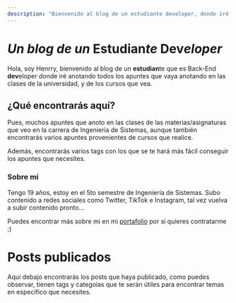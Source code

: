```yaml
---
description: "Bienvenido al blog de un estudiante developer, donde iré publicando apuntes y cosas de interés sobre lo que aprenda tanto en la universidad como en el mundo de la industria IT."
---
```


# _Un blog de un_ Estudian*te* Dev*eloper*

Hola, soy Henrry, bienvenido al blog de un **estudian**te que es Back-End **dev**eloper donde iré anotando todos los apuntes que vaya anotando en las clases de la universidad, y de los cursos que vea.

## ¿Qué encontrarás aquí?

Pues, muchos apuntes que anoto en las clases de las materias/asignaturas que veo en la carrera de Ingeniería de Sistemas, aunque también encontrarás varios apuntes provenientes de cursos que realice.

Además, encontrarás varios tags con los que se te hará más fácil conseguir los apuntes que necesites.

### Sobre mí

Tengo 19 años, estoy en el 5to semestre de Ingeniería de Sistemas. Subo contenido a redes sociales como Twitter, TikTok e Instagram, tal vez vuelva a subir contenido pronto...

Puedes encontrar más sobre mi en mi [portafolio](https://www.henrry.online) por si quieres contratarme ;)

# Posts publicados

Aquí debajo encontrarás los posts que haya publicado, como puedes observar, tienen tags y categoías que te serán útiles para encontrar temas en específico que necesites.
